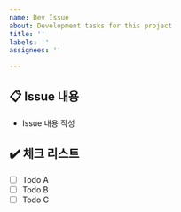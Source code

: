 ```yaml
---
name: Dev Issue
about: Development tasks for this project
title: ''
labels: ''
assignees: ''

---
```


## 📋 Issue 내용
- Issue  내용 작성

## ✔️ 체크 리스트
- [ ] Todo A
- [ ] Todo B
- [ ] Todo C
